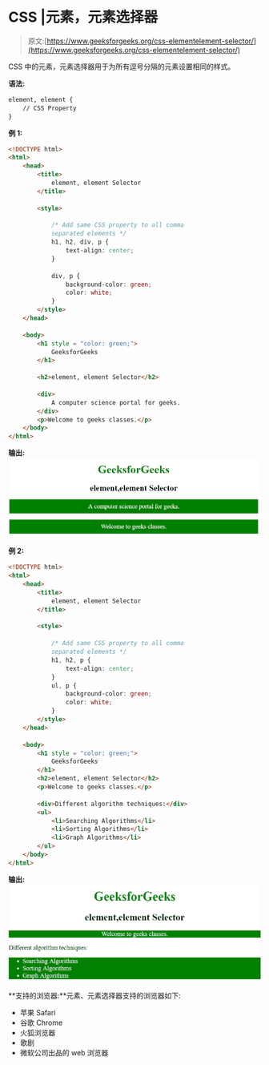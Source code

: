 # CSS |元素，元素选择器

> 原文:[https://www.geeksforgeeks.org/css-elementelement-selector/](https://www.geeksforgeeks.org/css-elementelement-selector/)

CSS 中的元素，元素选择器用于为所有逗号分隔的元素设置相同的样式。

**语法:**

```html
element, element {
    // CSS Property
}

```

**例 1:**

```html
<!DOCTYPE html>
<html>
    <head>
        <title>
            element, element Selector
        </title>

        <style>

            /* Add same CSS property to all comma 
            separated elements */
            h1, h2, div, p {
                text-align: center;
            }

            div, p {
                background-color: green;
                color: white;
            }
        </style>
    </head>

    <body>
        <h1 style = "color: green;">
            GeeksforGeeks
        </h1>

        <h2>element, element Selector</h2>

        <div>
            A computer science portal for geeks.
        </div>
        <p>Welcome to geeks classes.</p>
    </body>
</html>                    
```

**输出:**
![element-element](img/90436bb6c9d5c85761e0b106fb43b1dc.png)

**例 2:**

```html
<!DOCTYPE html>
<html>
    <head>
        <title>
            element, element Selector
        </title>

        <style>

            /* Add same CSS property to all comma 
            separated elements */
            h1, h2, p {
                text-align: center;
            }
            ul, p {
                background-color: green;
                color: white;
            }
        </style>
    </head>

    <body>
        <h1 style = "color: green;">
            GeeksforGeeks
        </h1>
        <h2>element, element Selector</h2>
        <p>Welcome to geeks classes.</p>

        <div>Different algorithm techniques:</div>
        <ul>
            <li>Searching Algorithms</li>
            <li>Sorting Algorithms</li>
            <li>Graph Algorithms</li>
        </ul>
    </body>
</html>                    
```

**输出:**
![element-element2](img/f054cd445697c1be464741f6185f7bf9.png)

**支持的浏览器:**元素、元素选择器支持的浏览器如下:

*   苹果 Safari
*   谷歌 Chrome
*   火狐浏览器
*   歌剧
*   微软公司出品的 web 浏览器